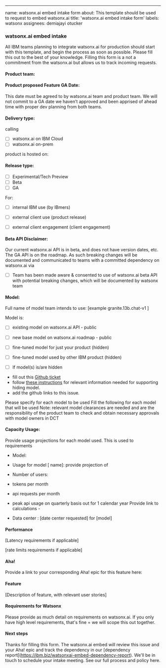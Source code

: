 ---
name: watsonx.ai embed intake form
about: This template should be used to request to embed watsonx.ai 
title: 'watsonx.ai embed intake form'
labels: watsonx
assignees: demiajayi otucker 


### watsonx.ai embed intake
All IBM teams planning to integrate watsonx.ai for production should start with this template, and begin the process as soon as possible. Please fill this out to the best of your knowledge. Filling this form is a not a commitment from the watsonx.ai but allows us to track incoming requests. 

#### Product team:

#### Product proposed Feature GA Date: 

 This date must be agreed to by watsonx.ai team and product team. We will not commit to a GA date we haven’t approved and been apprised of ahead time with proper dev planning from both teams. 

#### Delivery type:

calling 

- [ ] watsonx.ai on IBM Cloud 
- [ ] watsonx.ai on-prem

product is hosted on: 

#### Release type:
- [ ] Experimental/Tech Preview
- [ ] Beta
- [ ] GA

For:
- [ ] internal IBM use (by IBmers)
- [ ] external client use (product release)
- [ ] external client engagement (client engagement)


#### Beta API Disclaimer:

Our current watsonx.ai API is in beta, and does not have version dates, etc. The GA API is on the roadmap. As such breaking changes will be documented and communicated to teams with a committed dependency on watsonx.ai via 

- [ ] Team has been made aware & consented to use of watsonx.ai beta API with potential breaking changes, which will be documented by watsonx team

#### Model:

Full name of model team intends to use: [example granite.13b.chat-v1 ]

Model is: 
- [ ] existing model on watsonx.ai API - public 

- [ ] new base model on watsonx.ai roadmap - public

- [ ] fine-tuned model for just your product (hidden)

- [ ] fine-tuned model used by other IBM product (hidden)

 

- [ ] If model(s) is/are hidden 
- fill out this [Github ticket](https://github.ibm.com/NGP-TWC/ml-planning/issues/new?assignees=julianpayne&labels=WML-BYOM%2Cwatsonx%2Cwatsonx-inference-proxy%2Cwatsonx-fm-dev%2CdevOps&template=wml-byom-onboarding.md&title=watsonx.ai+onboarding+request) 
- follow [these instructions](https://ibm.ent.box.com/notes/1349751157331?s=bbp3rbdt29q81mqpci3ylopz43t1zc2b) for relevant information needed for supporting hiding model.
- add the github links to this issue.


Please specify for each model to be used
Fill the following for each model that will be used
Note: relevant model clearances are needed and are the responsibility of the product team to check and obtain necessary approvals with model owners in DCT



#### Capacity Usage:

Provide usage projections for each model used. This is used to requirements

- Model:

- Usage for model [ name]:
provide projection of
-  Number of users:
-  tokens per month
-  api requests per month
-  peak api usage
on quarterly basis out for 1 calendar year
Provide link to calculations - 
- Data center : [date center requested] for [model]

#### Performance

[Latency requirements if applicable]

[rate limits requirements if applicable]


#### Aha!
Provide a link to your corresponding Aha! epic for this feature here:

#### Feature

[Description of feature, with relevant user stories]


#### Requirements for Watsonx

Please provide as much detail on requirements on watsonx.ai. If you only have high level requirements, that's fine = we will scope this out together.


#### Next steps

Thanks for filling this form. The watsonx.ai embed will review this issue and your Aha! epic and track the dependency in our [dependency report[(https://ibm.biz/watsonxai-embed-dependency-report). 
We'll be in touch to schedule your intake meeting.
See our full process and policy here.  

